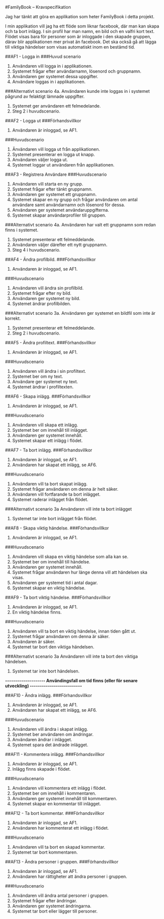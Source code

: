 #FamilyBook – Kravspecifikation 

Jag har tänkt att göra en applikation som heter FamilyBook i detta projekt.

I min applikation vill jag ha ett flöde som liknar facebook, där man kan skapa och ta bort inlägg.
I sin profil har man namn, en bild och en valfri kort text. 
Flödet visas bara för personer som är inloggade i den skapade gruppen, därav blir applikationen mer privat än facebook.
Det ska också gå att lägga till viktiga händelser som visas automatiskt inom en bestämd tid. 

##AF1 - Logga in 
###Huvud scenario
1. Användaren vill logga in i applikationen.
2. Systemet frågar efter användarnamn, lösenord och gruppnamn.
3. Användaren ger systemet dessa uppgifter.
4. Användare loggas in i applikationen.

###Alternativt scenario
4a. Användaren kunde inte loggas in i systemet pågrund av felaktigt lämnade uppgifter.
  1. Systemet ger användaren ett felmedelande.
  2. Steg 2 i huvudscenario. 
  
##AF2 - Logga ut
###Förhandsvillkor
1. Användaren är inloggad, se AF1.

###Huvudscenario
1. Änvändaren vill logga ut från applikationen. 
2. Systemet presenterar en logga ut knapp.
3. Användaren väljer logga ut. 
4. Systemet loggar ut användaren från applikationen.

##AF3 - Registrera Användare
###Huvudscenario
1. Användaren vill starta en ny grupp. 
2. Systemet frågar efter tänkt gruppnamn.
3. Användaren ger systemet ett gruppnamn.
4. Systemet skapar en ny grupp och frågar användaren om antal användare samt användarnamn och lösenord för dessa.
5. Användaren ger systemet användaruppgifterna. 
6. Systemet skapar användarprofiler till gruppen.

###Alternativt scenario
4a. Användaren har valt ett gruppnamn som redan finns i systemet.
  1. Systemet presenterar ett felmeddelande.
  2. Användaren väljer därefter ett nytt gruppnamn.
  3. Steg 4 i huvudscenario. 
  
##AF4 - Ändra profilbild.
###Förhandsvillkor
1. Användaren är inloggad, se AF1.

###Huvudscenario
1. Användaren vill ändra sin profilbild.
2. Systemet frågar efter ny bild.
3. Användaren ger systemet ny bild.
4. Systemet ändrar profilbilden. 

###Alternativt scenario
3a. Användaren ger systemet en bildfil som inte är korrekt.
  1. Systemet presenterar ett felmeddelande.
  2. Steg 2 i huvudscenario. 
  
##AF5 - Ändra profiltext.
###Förhandsvillkor
1. Användaren är inloggad, se AF1.

###Huvudscenario
1. Användaren vill ändra i sin profiltext.
2. Systemet ber om ny text.
3. Användare ger systemet ny text.
4. Systemet ändrar i profiltexten.

##AF6 - Skapa inlägg.
###Förhandsvillkor
1. Användaren är inloggad, se AF1.

###Huvudscenario
1. Användaren vill skapa ett inlägg.
2. Systemet ber om innehåll till inlägget.
3. Användaren ger systemet innehåll.
4. Systemet skapar ett inlägg i flödet. 

##AF7 - Ta bort inlägg.
###Förhandsvillkor
1. Användaren är inloggad, se AF1.
2. Användaren har skapat ett inlägg, se AF6.

###Huvudscenario
1. Användaren vill ta bort skapat inlägg.
2. Systemet frågar användaren om denna är helt säker.
3. Användaren vill fortfarande ta bort inlägget.
4. Systemet raderar inlägget från flödet.

###Alternativt scenario
3a Användaren vill inte ta bort inlägget
  1. Systemet tar inte bort inlägget från flödet.
 
##AF8 - Skapa viktig händelse.
###Förhandsvillkor
1. Användaren är inloggad, se AF1.

###Huvudscenario
1. Användaren vill skapa en viktig händelse som alla kan se. 
2. Systemet ber om innehåll till händelse.
3. Användaren ger systemet innehåll.
4. Systemet frågar användaren hur länge denna vill att händelsen ska visas.
5. Användaren ger systemet tid i antal dagar.
6. Systemet skapar en viktig händelse.

##AF9 - Ta bort viktig händelse.
###Förhandsvillkor
1. Användaren är inloggad, se AF1.
2. En viktig händelse finns.

###Huvudscenario
1. Användaren vill ta bort en viktig händelse, innan tiden gått ut.
2. Systemet frågar användaren om denna är säker.
3. Användaren är säker.
4. Systemet tar bort den viktiga händelsen.

###Alternativt scenario
3a Användaren vill inte ta bort den viktiga händelsen.
  1. Systemet tar inte bort händelsen.
 

**-------------------- Användingsfall om tid finns (eller för senare utveckling) --------------------------**

##AF10 - Ändra inlägg.
###Förhandsvillkor
1. Användaren är inloggad, se AF1.
2. Användaren har skapat ett inlägg, se AF6.

###Huvudscenario
1. Användaren vill ändra i skapat inlägg.
2. Systemet ber användaren om ändringar.
3. Användaren ändrar i inlägget.
4. Systemet spara det ändrade inlägget.

##AF11 - Kommentera inlägg.
###Förhandsvillkor
1. Användaren är inloggad, se AF1.
2. Inlägg finns skapade i flödet.

###Huvudscenario
1. Användaren vill kommentera ett inlägg i flödet.
2. Systemet ber om innehåll i kommentaren.
3. Användaren ger systemet innehåll till kommentaren.
4. Systemet skapar en kommentar till inlägget. 

##AF12 - Ta bort kommentar.
###Förhandsvillkor
1. Användaren är inloggad, se AF1.
2. Användaren har kommenterat ett inlägg i flödet.

###Huvudscenario
1. Användaren vill ta bort en skapad kommentar.
2. Systemet tar bort kommentaren.

##AF13 - Ändra personer i gruppen.
###Förhandsvillkor
1. Användaren är inloggad, se AF1.
2. Användaren har rättigheter att ändra personer i gruppen.

###Huvudscenario
1. Användaren vill ändra antal personer i gruppen.
2. Systemet frågar efter ändringar.
3. Användaren ger systemet ändringarna.
4. Systemet tar bort eller lägger till personer. 


